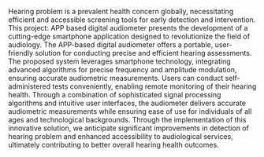 Hearing problem is a prevalent health concern globally, necessitating efficient and accessible screening tools for early detection and intervention. This project: APP based digital audiometer presents the development of a cutting-edge smartphone application designed to revolutionize the field of audiology. The APP-based digital audiometer offers a portable, user-friendly solution for conducting precise and efficient hearing assessments. The proposed system leverages smartphone technology, integrating advanced algorithms for precise frequency and amplitude modulation, ensuring accurate audiometric measurements. Users can conduct self-administered tests conveniently, enabling remote monitoring of their hearing health. Through a combination of sophisticated signal processing algorithms and intuitive user interfaces, the audiometer delivers accurate audiometric measurements while ensuring ease of use for individuals of all ages and technological backgrounds. Through the implementation of this innovative solution, we anticipate significant improvements in detection of hearing problem and enhanced accessibility to audiological services, ultimately contributing to better overall hearing health outcomes.
